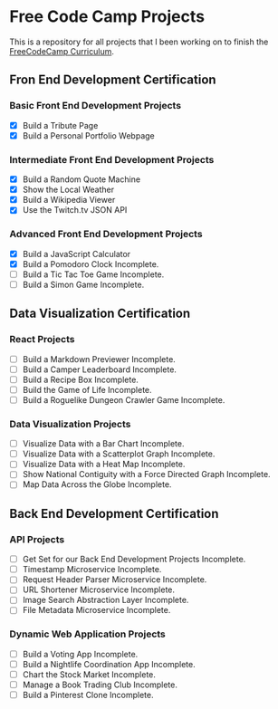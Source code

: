# Free Code Camp Projects

This is a repository for all projects that I been working on to finish the [FreeCodeCamp Curriculum](https://www.freecodecamp.com).

## Fron End Development Certification

### Basic Front End Development Projects

- [x] Build a Tribute Page
- [x] Build a Personal Portfolio Webpage

### Intermediate Front End Development Projects

- [x] Build a Random Quote Machine
- [x] Show the Local Weather
- [x] Build a Wikipedia Viewer
- [x] Use the Twitch.tv JSON API

### Advanced Front End Development Projects

- [x]  Build a JavaScript Calculator
- [x]  Build a Pomodoro Clock Incomplete.
- [ ]  Build a Tic Tac Toe Game Incomplete.
- [ ]  Build a Simon Game Incomplete.

## Data Visualization Certification

### React Projects


- [ ]  Build a Markdown Previewer Incomplete.
- [ ]  Build a Camper Leaderboard Incomplete.
- [ ]  Build a Recipe Box Incomplete.
- [ ]  Build the Game of Life Incomplete.
- [ ]  Build a Roguelike Dungeon Crawler Game Incomplete.

### Data Visualization Projects

- [ ]  Visualize Data with a Bar Chart Incomplete.
- [ ]  Visualize Data with a Scatterplot Graph Incomplete.
- [ ]  Visualize Data with a Heat Map Incomplete.
- [ ]  Show National Contiguity with a Force Directed Graph Incomplete.
- [ ]  Map Data Across the Globe Incomplete.

## Back End Development Certification

### API Projects

- [ ]  Get Set for our Back End Development Projects Incomplete. 
- [ ]  Timestamp Microservice Incomplete.
- [ ]  Request Header Parser Microservice Incomplete.
- [ ]  URL Shortener Microservice Incomplete.
- [ ]  Image Search Abstraction Layer Incomplete.
- [ ]  File Metadata Microservice Incomplete.

### Dynamic Web Application Projects

- [ ]  Build a Voting App Incomplete.
- [ ]  Build a Nightlife Coordination App Incomplete.
- [ ]  Chart the Stock Market Incomplete.
- [ ]  Manage a Book Trading Club Incomplete.
- [ ]  Build a Pinterest Clone Incomplete.
